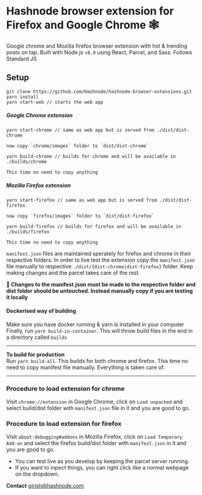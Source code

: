 # Hashnode browser extension for Firefox and Google Chrome 🕸

Google chrome and Mozilla firefox browser extension with hot & trending posts on tap. 
Built with Node.js `v8.9` using React, Parcel, and Sass. 
Follows Standard JS

## Setup
```
git clone https://github.com/Hashnode/hashnode-browser-extensions.git
yarn install
yarn start-web // starts the web app
```
##### Google Chrome extension

```
yarn start-chrome // same as web app but is served from ./dist/dist-chrome  

now copy `chrome/images` folder to `dist/dist-chrome`  

yarn build-chrome // builds for chrome and will be available in ./builds/chrome  

This time no need to copy anything
```
##### Mozilla Firefox extension

```
yarn start-firefox // same as web app but is served from ./dist/dist-firefox  

now copy `firefox/images` folder to `dist/dist-firefox`  

yarn build-firefox // builds for firefox and will be available in ./builds/firefox  

This time no need to copy anything
```

`manifest.json` files are maintained sperately for firefox and chrome in their respective folders.
In order to live test the extension copy the `manifest.json` file manually to respective `./dist/{dist-chrome|dist-firefox}` folder.  Keep making changes and the parcel takes care of the rest.  

**🔴 Changes to the manifest.json must be made to the respective folder and dist folder should be untouched. Instead manually copy if you are testing it locally**  

#### Dockerised way of building

Make sure you have docker running & yarn is installed in your computer
Finally, run `yarn build-in-container`. This will throw build files in the end in a directory called `builds`

----

**To build for production**  
Run `yarn build-all`. This builds for both chrome and firefox. This time no need to copy manifest file manually. Everything is taken care of.

---

### Procedure to load extension for chrome
Visit `chrome://extension` in Google Chrome, click on `Load unpacked` and select build/dist folder with `manifest.json` file in it and you are good to go.  

### Procedure to load extension for firefox
Visit `about:debugging#addons` in Mozilla Firefox, click on `Load Temporary Add-on` and select the firefox build/dist folder with `manifest.json` in it and you are good to go.

- You can test live as you develop by keeping the parcel server running.
- If you want to inpect things, you can right click like a normal webpage on the dropdown.


**Contact**
girish@hashnode.com
